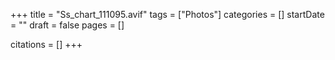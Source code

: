 +++
title = "Ss_chart_111095.avif"
tags = ["Photos"]
categories = []
startDate = ""
draft = false
pages = []

citations = []
+++
